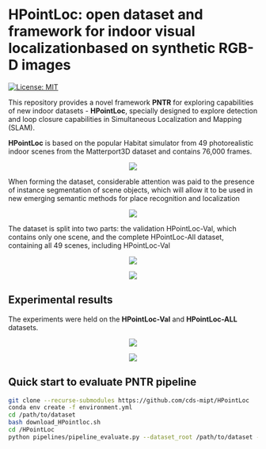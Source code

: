 # HPointLoc: open dataset and framework for indoor visual localizationbased on synthetic RGB-D images
[![License: MIT](https://img.shields.io/badge/License-MIT-yellow.svg)](https://opensource.org/licenses/MIT)

This repository provides a novel framework **PNTR** for exploring capabilities of new indoor datasets - **HPointLoc**, specially designed to explore detection and loop closure capabilities in Simultaneous Localization and Mapping (SLAM).
<!--  ```bibtex
 HPointLoc: open dataset and framework for indoor visual localizationbased on synthetic RGB-D images*
 ``` -->

**HPointLoc** is based on the popular Habitat simulator from 49 photorealistic indoor scenes from the Matterport3D dataset and contains 76,000 frames.
<p align="center">
  <img src="https://user-images.githubusercontent.com/68793107/130797278-615f72c7-0528-4eff-af95-a7e07bf1fea3.png" />
</p> 

When forming the dataset, considerable attention was paid to the presence of instance segmentation of scene objects, which will allow it to be used in new emerging semantic methods for place recognition and localization
<p align="center">
  <img src="https://user-images.githubusercontent.com/68793107/130794869-ea0388e6-f19c-4c83-989a-64d79622db2a.png" />
</p>

The dataset is split into two parts: the validation HPointLoc-Val, which contains only one scene, and the complete HPointLoc-All dataset, containing all 49 scenes, including HPointLoc-Val
<p align="center">
  <img src="https://user-images.githubusercontent.com/68793107/130804077-ac2665fe-0f1f-4229-9486-af7c0e0a762e.png" />
</p>
<p align="center">
  <img src="https://user-images.githubusercontent.com/68793107/130805029-d76ce041-10a4-47c4-91dd-52a50908ff39.png" />
</p>

## Experimental results

The experiments were held on the **HPointLoc-Val** and **HPointLoc-ALL** datasets.
<p align="center">
  <img src="https://user-images.githubusercontent.com/68793107/130799354-25caaa4e-2156-432e-80df-b6a2becbe8ba.png" />
</p>

<p align="center">
  <img src="https://user-images.githubusercontent.com/68793107/130799671-c938881b-faf6-435a-8aea-c3ae006e76a0.png" />
</p>


<!-- The image retrieval problem on **HPointLoc-Val** dataset (NetVLAD case)

<p align="center">
  <img src="https://user-images.githubusercontent.com/68793107/130798397-4c4eea5a-1b55-4a0a-9f99-7d498c7b8dfc.png" />
</p> -->

## Quick start to evaluate PNTR pipeline

```bash
git clone --recurse-submodules https://github.com/cds-mipt/HPointLoc
conda env create -f environment.yml
cd /path/to/dataset
bash download_HPointloc.sh
cd /HPointLoc
python pipelines/pipeline_evaluate.py --dataset_root /path/to/dataset --image-retrieval patchnetvlad --keypoints-matching superpoint_superglue --optimizer-cloud teaser -f --topk 1  
```

